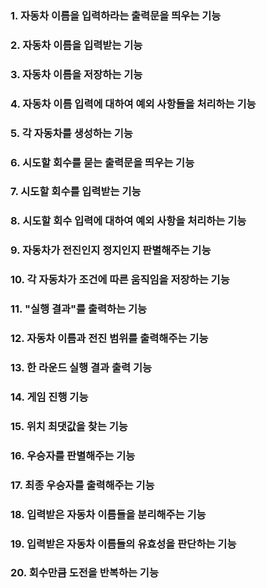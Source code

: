 ### 1. 자동차 이름을 입력하라는 출력문을 띄우는 기능
### 2. 자동차 이름을 입력받는 기능
### 3. 자동차 이름을 저장하는 기능
### 4. 자동차 이름 입력에 대하여 예외 사항들을 처리하는 기능
### 5. 각 자동차를 생성하는 기능
### 6. 시도할 회수를 묻는 출력문을 띄우는 기능
### 7. 시도할 회수를 입력받는 기능
### 8. 시도할 회수 입력에 대하여 예외 사항을 처리하는 기능
### 9. 자동차가 전진인지 정지인지 판별해주는 기능
### 10. 각 자동차가 조건에 따른 움직임을 저장하는 기능
### 11. "실행 결과"를 출력하는 기능
### 12. 자동차 이름과 전진 범위를 출력해주는 기능
### 13. 한 라운드 실행 결과 출력 기능
### 14. 게임 진행 기능
### 15. 위치 최댓값을 찾는 기능
### 16. 우승자를 판별해주는 기능
### 17. 최종 우승자를 출력해주는 기능
### 18. 입력받은 자동차 이름들을 분리해주는 기능
### 19. 입력받은 자동차 이름들의 유효성을 판단하는 기능
### 20. 회수만큼 도전을 반복하는 기능 